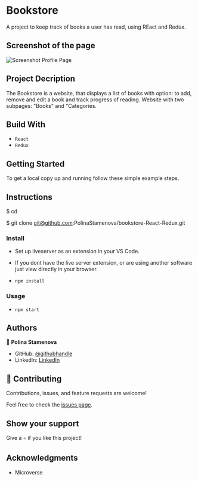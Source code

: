 # Bookstore

A project to keep track of books a user has read, using REact and Redux.

## Screenshot of the page

![Screenshot Profile Page](XXXXXXX)

## Project Decription

The Bookstore is a website, that displays a list of books with option: to add, remove and edit a book and track progress of reading. Website with two subpages: "Books" and "Categories.

## Build With

- `React`
- `Redux`

## Getting Started

To get a local copy up and running follow these simple example steps.

## Instructions

$ cd <folder>

$ git clone git@github.com:PolinaStamenova/bookstore-React-Redux.git

### Install

- Set up liveserver as an extension in your VS Code.
- If you dont have the live server extension, or are using another software just view directly in your browser.

- `npm install`

### Usage

- `npm start `

## Authors

👤 **Polina Stamenova**

- GitHub: [@githubhandle](https://github.com/PolinaStamenova)
- LinkedIn: [LinkedIn](https://www.linkedin.com/in/polina-stamenova-a60766112/)

## 🤝 Contributing

Contributions, issues, and feature requests are welcome!

Feel free to check the [issues page](https://github.com/PolinaStamenova/bookstore-React-Redux/issues).

## Show your support

Give a `⭐️` if you like this project!

## Acknowledgments

- Microverse
